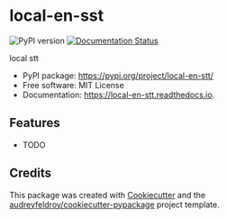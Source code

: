 # local-en-sst

![PyPI version](https://img.shields.io/pypi/v/local-en-stt.svg)
[![Documentation Status](https://readthedocs.org/projects/local-en-stt/badge/?version=latest)](https://local-en-stt.readthedocs.io/en/latest/?version=latest)

local stt

* PyPI package: https://pypi.org/project/local-en-stt/
* Free software: MIT License
* Documentation: https://local-en-stt.readthedocs.io.

## Features

* TODO

## Credits

This package was created with [Cookiecutter](https://github.com/audreyfeldroy/cookiecutter) and the [audreyfeldroy/cookiecutter-pypackage](https://github.com/audreyfeldroy/cookiecutter-pypackage) project template.

